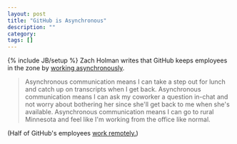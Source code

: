 ```yaml
---
layout: post
title: "GitHub is Asynchronous"
description: ""
category: 
tags: []
---
```

{% include JB/setup %}
Zach Holman writes that GitHub keeps employees in the zone by 
<a href="http://zachholman.com/posts/how-github-works-asynchronous/">working asynchronously</a>.

<blockquote>
Asynchronous communication means I can take a step out for lunch and catch up on transcripts when I get back. Asynchronous communication means I can ask my coworker a question in-chat and not worry about bothering her since she'll get back to me when she's available. Asynchronous communication means I can go to rural Minnesota and feel like I'm working from the office like normal.
</blockquote>

(Half of GitHub's employees <a href="https://twitter.com/bleikamp/status/223137681004179456">work remotely.</a>)
